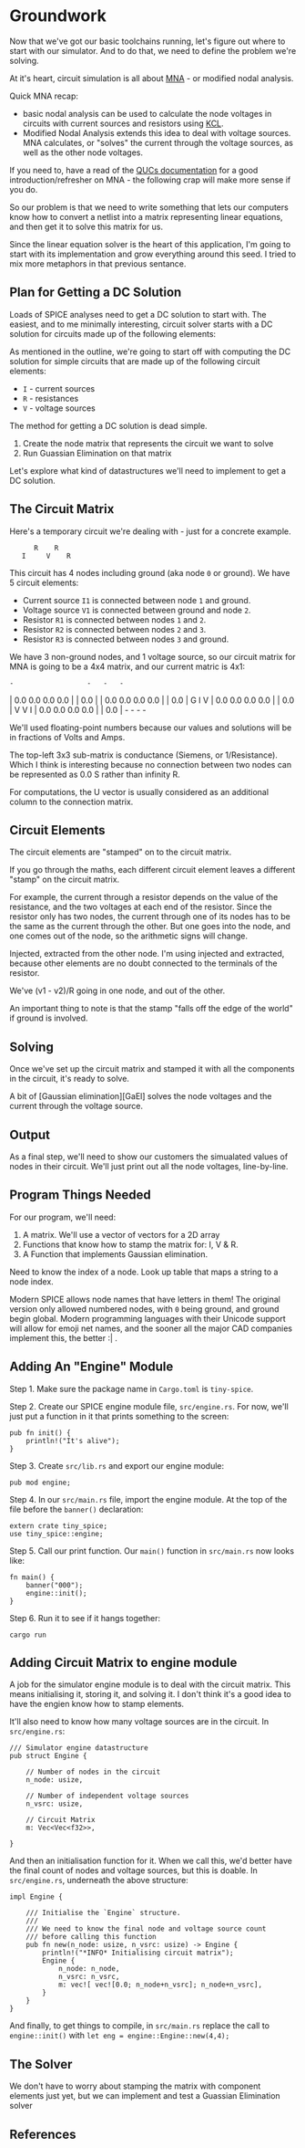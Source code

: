 Groundwork
==========================================================

Now that we've got our basic toolchains running, let's figure out where to 
start with our simulator. And to do that, we need to define the problem
we're solving.

At it's heart, circuit simulation is all about [MNA][MNA-wiki] - or modified
nodal analysis. 

Quick MNA recap:
* basic nodal analysis can be used to calculate the node voltages in 
  circuits with current sources and resistors using [KCL][KCL-wiki].
* Modified Nodal Analysis extends this idea to deal with voltage sources. MNA
  calculates, or "solves" the current through the voltage sources, as well as
  the other node voltages.

If you need to, have a read of the [QUCs documentation][MNA-QUCs] for a good
introduction/refresher on MNA - the following crap will make more sense if
you do.

So our problem is that we need to write something that lets our computers
know how to convert a netlist into a matrix representing linear equations,
and then get it to solve this matrix for us.

Since the linear equation solver is the heart of this application, I'm going
to start with its implementation and grow everything around this seed. I tried
to mix more metaphors in that previous sentance.


Plan for Getting a DC Solution
-------------------------------
Loads of SPICE analyses need to get a DC solution to start with. The easiest,
and to me minimally interesting, circuit solver starts with a DC solution for
circuits made up of the following elements:

As mentioned in the outline, we're going to start off with computing the DC 
solution for simple circuits that are made up of the following circuit elements:

* `I` - current sources
* `R` - resistances
* `V` - voltage sources

The method for getting a DC solution is dead simple.

1. Create the node matrix that represents the circuit we want to solve
2. Run Guassian Elimination on that matrix

Let's explore what kind of datastructures we'll need to implement to get a
DC solution.


The Circuit Matrix
------------------
Here's a temporary circuit we're dealing with - just for a concrete example.

          R    R  
       I     V    R

This circuit has 4 nodes including ground (aka node `0` or ground). We have 5
circuit elements:

* Current source `I1` is connected between node `1` and ground.
* Voltage source `V1` is connected between ground and node `2`.
* Resistor `R1` is connected between nodes `1` and `2`.
* Resistor `R2` is connected between nodes `2` and `3`.
* Resistor `R3` is connected between nodes `3` and ground.

We have 3 non-ground nodes, and 1 voltage source, so our circuit matrix for
MNA is going to be a 4x4 matrix, and our current matric is 4x1:
  
    -                  -   -   -
   | 0.0  0.0  0.0  0.0 | | 0.0 |
   | 0.0  0.0  0.0  0.0 | | 0.0 |       G I V
   | 0.0  0.0  0.0  0.0 | | 0.0 |       V V I
   | 0.0  0.0  0.0  0.0 | | 0.0 |
    -                   -  -   -

We'll used floating-point numbers because our values and solutions will be in 
fractions of Volts and Amps.

The top-left 3x3 sub-matrix is conductance (Siemens, or 1/Resistance). Which
I think is interesting because no connection between two nodes can be
represented as 0.0 S rather than infinity R.

For computations, the U vector is usually considered as an additional column
to the connection matrix.



Circuit Elements
----------------
The circuit elements are "stamped" on to the circuit matrix. 

If you go through the maths, each different circuit element leaves a different
"stamp" on the circuit matrix.

For example, the current through a resistor depends on the value of the 
resistance, and the two voltages at each end of the resistor. Since the resistor
only has two nodes, the current through one of its nodes has to be the same as the 
current through the other. But one goes into the node, and one comes out of the 
node, so the arithmetic signs will change.

Injected, extracted from the other node. I'm using injected and extracted, because
other elements are no doubt connected to the terminals of the resistor.

We've (v1 - v2)/R going in one node, and out of the other.

An important thing to note is that the stamp "falls off the edge of the world"
if ground is involved.


Solving
-------
Once we've set up the circuit matrix and stamped it with all the components in the
circuit, it's ready to solve.

A bit of [Gaussian elimination][GaEl] solves the node voltages and the current 
through the voltage source.


Output
------
As a final step, we'll need to show our customers the simualated values of nodes in
their circuit. We'll just print out all the node voltages, line-by-line.


Program Things Needed
---------------------
For our program, we'll need:

1. A matrix. We'll use a vector of vectors for a 2D array
2. Functions that know how to stamp the matrix for: I, V & R.
3. A Function that implements Gaussian elimination.


Need to know the index of a node. Look up table that maps a string to a node index.

Modern SPICE allows node names that have letters in them! The original version only
allowed numbered nodes, with `0` being ground, and ground begin global. Modern
programming languages with their Unicode support will allow for emoji net names, and
the sooner all the major CAD companies implement this, the better :| .


Adding An "Engine" Module
-------------------------

Step 1. Make sure the package name in `Cargo.toml` is `tiny-spice`.

Step 2. Create our SPICE engine module file, `src/engine.rs`. For now, we'll just put
a function in it that prints something to the screen:

    pub fn init() {
        println!("It's alive");
    }

Step 3. Create `src/lib.rs` and export our engine module:

    pub mod engine;

Step 4. In our `src/main.rs` file, import the engine module. At the top of the
file before the `banner()` declaration:

    extern crate tiny_spice;
    use tiny_spice::engine;


Step 5. Call our print function. Our `main()` function in `src/main.rs` now 
looks like:

    fn main() {
        banner("000");
        engine::init();
    }


Step 6. Run it to see if it hangs together:

    cargo run


Adding Circuit Matrix to engine module
--------------------------------------

A job for the simulator engine module is to deal with the circuit matrix. This
means initialising it, storing it, and solving it. I don't think it's a good
idea to have the engien know how to stamp elements.

It'll also need to know how many voltage sources are in the circuit. In 
`src/engine.rs`:


    /// Simulator engine datastructure
    pub struct Engine {
    
        // Number of nodes in the circuit
        n_node: usize,

        // Number of independent voltage sources
        n_vsrc: usize,
       
        // Circuit Matrix
        m: Vec<Vec<f32>>,
    
    }


And then an initialisation function for it. When we call this, we'd better
have the final count of nodes and voltage sources, but this is doable. In
`src/engine.rs`, underneath the above structure:

    impl Engine {
    
        /// Initialise the `Engine` structure.
        ///
        /// We need to know the final node and voltage source count
        /// before calling this function
        pub fn new(n_node: usize, n_vsrc: usize) -> Engine {
            println!("*INFO* Initialising circuit matrix");
            Engine {
                n_node: n_node,
                n_vsrc: n_vsrc,
                m: vec![ vec![0.0; n_node+n_vsrc]; n_node+n_vsrc],
            }
        }
    }


And finally, to get things to compile, in `src/main.rs` replace the call
to `engine::init()` with `let eng = engine::Engine::new(4,4);`


The Solver
----------
We don't have to worry about stamping the matrix with component elements
just yet, but we can implement and test a Guassian Elimination solver





References
----------

  [MNA-QUCs]: http://qucs.sourceforge.net/tech/node14.html
  [MNA-wiki]: https://en.wikipedia.org/wiki/Modified_nodal_analysis
  [KCL-wiki]: https://en.wikipedia.org/wiki/Kirchhoff%27s_circuit_laws#Kirchhoff's_current_law_(KCL)
  [GaEl-wiki]: https://en.wikipedia.org/wiki/Gaussian_elimination
